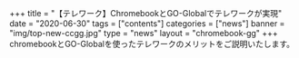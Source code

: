 +++
title = "【テレワーク】ChromebookとGO-Globalでテレワークが実現"
date = "2020-06-30"
tags = ["contents"]
categories = ["news"]
banner = "img/top-new-ccgg.jpg"
type = "news"
layout = "chromebook-gg"
+++
chromebookとGO-Globalを使ったテレワークのメリットをご説明いたします。